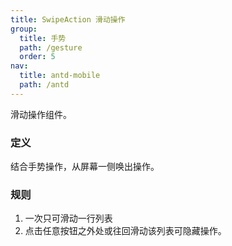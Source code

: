 ```yaml
---
title: SwipeAction 滑动操作
group:
  title: 手势
  path: /gesture
  order: 5
nav:
  title: antd-mobile
  path: /antd
---
```


滑动操作组件。

### 定义
结合手势操作，从屏幕一侧唤出操作。

### 规则
1. 一次只可滑动一行列表
2. 点击任意按钮之外处或往回滑动该列表可隐藏操作。


<code src="./demos/basic.tsx" />

<API/>
